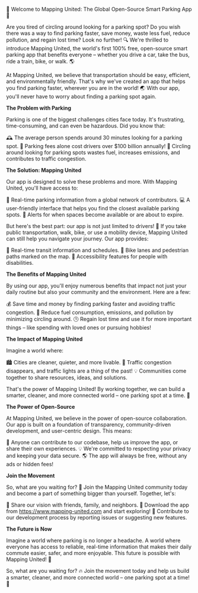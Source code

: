 🚀 Welcome to Mapping United: The Global Open-Source Smart Parking App 🚀

Are you tired of circling around looking for a parking spot? Do you wish there was a way to find parking faster, save money, waste less fuel, reduce pollution, and regain lost time? Look no further! 🔍 We're thrilled to introduce Mapping United, the world's first 100% free, open-source smart parking app that benefits everyone – whether you drive a car, take the bus, ride a train, bike, or walk. 🌎

At Mapping United, we believe that transportation should be easy, efficient, and environmentally friendly. That's why we've created an app that helps you find parking faster, wherever you are in the world! 🌏 With our app, you'll never have to worry about finding a parking spot again.

**The Problem with Parking**

Parking is one of the biggest challenges cities face today. It's frustrating, time-consuming, and can even be hazardous. Did you know that:

🕰️ The average person spends around 30 minutes looking for a parking spot.
💸 Parking fees alone cost drivers over $100 billion annually!
🚗 Circling around looking for parking spots wastes fuel, increases emissions, and contributes to traffic congestion.

**The Solution: Mapping United**

Our app is designed to solve these problems and more. With Mapping United, you'll have access to:

📍 Real-time parking information from a global network of contributors.
💻 A user-friendly interface that helps you find the closest available parking spots.
🚗 Alerts for when spaces become available or are about to expire.

But here's the best part: our app is not just limited to drivers! 🚌 If you take public transportation, walk, bike, or use a mobility device, Mapping United can still help you navigate your journey. Our app provides:

📍 Real-time transit information and schedules.
📍 Bike lanes and pedestrian paths marked on the map.
📍 Accessibility features for people with disabilities.

**The Benefits of Mapping United**

By using our app, you'll enjoy numerous benefits that impact not just your daily routine but also your community and the environment. Here are a few:

💰 Save time and money by finding parking faster and avoiding traffic congestion.
🌿 Reduce fuel consumption, emissions, and pollution by minimizing circling around.
🕒 Regain lost time and use it for more important things – like spending with loved ones or pursuing hobbies!

**The Impact of Mapping United**

Imagine a world where:

🏙️ Cities are cleaner, quieter, and more livable.
🚗 Traffic congestion disappears, and traffic lights are a thing of the past!
💡 Communities come together to share resources, ideas, and solutions.

That's the power of Mapping United! By working together, we can build a smarter, cleaner, and more connected world – one parking spot at a time. 🌈

**The Power of Open-Source**

At Mapping United, we believe in the power of open-source collaboration. Our app is built on a foundation of transparency, community-driven development, and user-centric design. This means:

🤝 Anyone can contribute to our codebase, help us improve the app, or share their own experiences.
💡 We're committed to respecting your privacy and keeping your data secure.
🌎 The app will always be free, without any ads or hidden fees!

**Join the Movement**

So, what are you waiting for? 🤔 Join the Mapping United community today and become a part of something bigger than yourself. Together, let's:

💬 Share our vision with friends, family, and neighbors.
📲 Download the app from https://www.mapping-united.com and start exploring!
🌟 Contribute to our development process by reporting issues or suggesting new features.

**The Future is Now**

Imagine a world where parking is no longer a headache. A world where everyone has access to reliable, real-time information that makes their daily commute easier, safer, and more enjoyable. This future is possible with Mapping United! 🌟

So, what are you waiting for? 🔥 Join the movement today and help us build a smarter, cleaner, and more connected world – one parking spot at a time! 🚀
